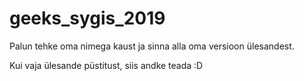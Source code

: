 # geeks_sygis_2019

Palun tehke oma nimega kaust ja sinna alla oma versioon ülesandest.

Kui vaja ülesande püstitust, siis andke teada :D
